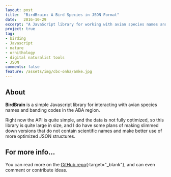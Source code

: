 ```yaml
---
layout: post
title:  "BirdBrain: A Bird Species in JSON Format"
date:   2016-10-29
excerpt: "A JavaScript library for working with avian species names and banding codes in the ABA region."
project: true
tag:
- birding
- Javascript
- nature
- ornithology
- digital naturalist tools
- JSON
comments: false
feature: /assets/img/cbc-onha/amke.jpg
---
```

      
## About
**BirdBrain** is a simple Javascript library for interacting with avian species names and banding codes in the ABA region. 

Right now the API is quite simple, and the data is not fully optimized, so this library is quite large in size, and I do have some plans of making slimmed down versions that do not contain scientific names and make better use of more optimized JSON structures.

## For more info...

You can read more on the [GitHub repo](https://github.com/rgeraldporter/birdbrain/){:target="_blank"}, and can even comment or contribute ideas.
